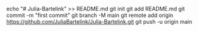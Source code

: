 echo "# Julia-Bartelink" >> README.md
git init
git add README.md
git commit -m "first commit"
git branch -M main
git remote add origin https://github.com/JuliaBartelink/Julia-Bartelink.git
git push -u origin main
